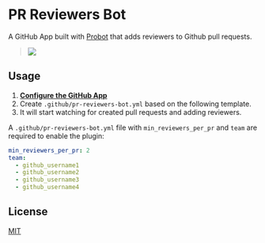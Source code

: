 PR Reviewers Bot
=================
A GitHub App built with [Probot](https://github.com/probot/probot) that adds reviewers to Github pull requests.

> [![](https://user-images.githubusercontent.com/1020467/41391403-0e0661d0-6f60-11e8-88ba-03977963574f.png)](https://github.com/matheussampaio/pr-reviewers-bot)


## Usage

1. **[Configure the GitHub App](https://github.com/apps/pr-reviewers-bot)**
2. Create `.github/pr-reviewers-bot.yml` based on the following template.
3. It will start watching for created pull requests and adding reviewers.

A `.github/pr-reviewers-bot.yml` file with `min_reviewers_per_pr` and `team` are required to enable the plugin:

```yml
min_reviewers_per_pr: 2
team:
  - github_username1
  - github_username2
  - github_username3
  - github_username4
```

## License

[MIT](https://github.com/matheussampaio/pr-reviewers-bot/blob/master/LICENSE)

